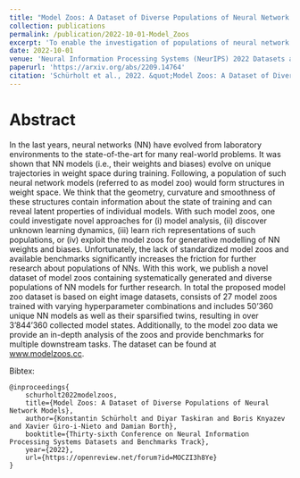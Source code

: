 ```yaml
---
title: "Model Zoos: A Dataset of Diverse Populations of Neural Network Models"
collection: publications
permalink: /publication/2022-10-01-Model_Zoos
excerpt: 'To enable the investigation of populations of neural network models, we release a novel dataset of diverse model zoos with this work.'
date: 2022-10-01
venue: 'Neural Information Processing Systems (NeurIPS) 2022 Datasets and Benchmarks Track'
paperurl: 'https://arxiv.org/abs/2209.14764'
citation: 'Schürholt et al., 2022. &quot;Model Zoos: A Dataset of Diverse Populations of Neural Network Models.&quot; <i>NeurIPS</i> 2022.'
---
```



Abstract 
=====

In the last years, neural networks (NN) have evolved from laboratory environments to the state-of-the-art for many real-world problems. It was shown that NN models (i.e., their weights and biases) evolve on unique trajectories in weight space during training. Following, a population of such neural network models (referred to as model zoo) would form structures in weight space. We think that the geometry, curvature and smoothness of these structures contain information about the state of training and can reveal latent properties of individual models. With such model zoos, one could investigate novel approaches for (i) model analysis, (ii) discover unknown learning dynamics, (iii) learn rich representations of such populations, or (iv) exploit the model zoos for generative modelling of NN weights and biases. Unfortunately, the lack of standardized model zoos and available benchmarks significantly increases the friction for further research about populations of NNs. With this work, we publish a novel dataset of model zoos containing systematically generated and diverse populations of NN models for further research. In total the proposed model zoo dataset is based on eight image datasets, consists of 27 model zoos trained with varying hyperparameter combinations and includes 50’360 unique NN models as well as their sparsified twins, resulting in over 3’844’360 collected model states. Additionally, to the model zoo data we provide an in-depth analysis of the zoos and provide benchmarks for multiple downstream tasks. The dataset can be found at www.modelzoos.cc.


Bibtex: 
```
@inproceedings{
    schurholt2022modelzoos,
    title={Model Zoos: A Dataset of Diverse Populations of Neural Network Models},
    author={Konstantin Schürholt and Diyar Taskiran and Boris Knyazev and Xavier Giro-i-Nieto and Damian Borth},
    booktitle={Thirty-sixth Conference on Neural Information Processing Systems Datasets and Benchmarks Track},
    year={2022},
    url={https://openreview.net/forum?id=MOCZI3h8Ye}
}
```